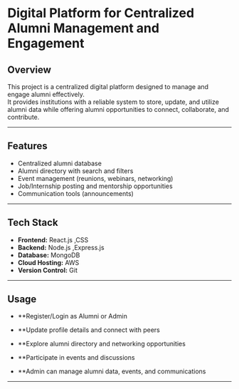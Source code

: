 # Digital Platform for Centralized Alumni Management and Engagement

## Overview
This project is a centralized digital platform designed to manage and engage alumni effectively.  
It provides institutions with a reliable system to store, update, and utilize alumni data while offering alumni opportunities to connect, collaborate, and contribute.

----------------------------------------------------------------------------

## Features
- Centralized alumni database 
- Alumni directory with search and filters
- Event management (reunions, webinars, networking)
- Job/Internship posting and mentorship opportunities
- Communication tools (announcements)

-------------------------------------------------------------------------------------

## Tech Stack
- **Frontend:** React.js ,CSS
- **Backend:** Node.js ,Express.js
- **Database:** MongoDB
- **Cloud Hosting:** AWS 
- **Version Control:**  Git
------------------------------------------------------------------------------------
## Usage

- **Register/Login as Alumni or Admin

- **Update profile details and connect with peers

- **Explore alumni directory and networking opportunities

- **Participate in events and discussions

- **Admin can manage alumni data, events, and communications



---------------------------------------------------------------------------

